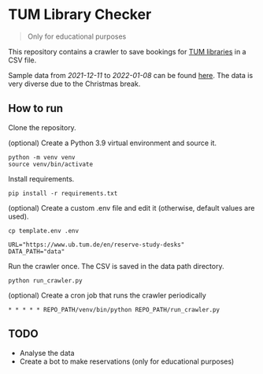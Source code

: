 # TUM Library Checker

> Only for educational purposes

This repository contains a crawler to save bookings for [TUM libraries](https://www.ub.tum.de/en/reserve-study-desks) in a CSV file.

Sample data from *2021-12-11* to *2022-01-08* can be found [here](./sample_data). The data is very diverse due to the Christmas break.


## How to run

Clone the repository.

(optional) Create a Python 3.9 virtual environment and source it.
```
python -m venv venv
source venv/bin/activate
```

Install requirements.
```
pip install -r requirements.txt
```

(optional) 
Create a custom .env file and edit it (otherwise, default values are used).
```
cp template.env .env
```
```
URL="https://www.ub.tum.de/en/reserve-study-desks"
DATA_PATH="data"
```

Run the crawler once. The CSV is saved in the data path directory.
```
python run_crawler.py
```

(optional) Create a cron job that runs the crawler periodically
```
* * * * * REPO_PATH/venv/bin/python REPO_PATH/run_crawler.py
```

## TODO

- Analyse the data
- Create a bot to make reservations (only for educational purposes)

